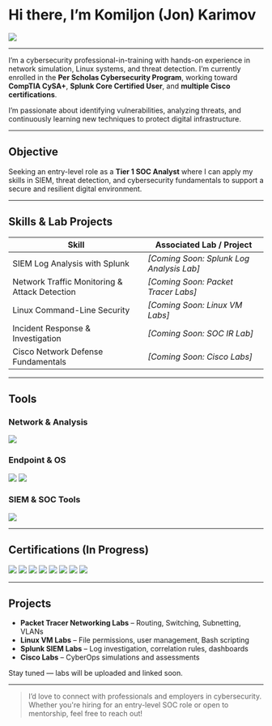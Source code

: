 # Hi there, I’m Komiljon (Jon) Karimov 
<a href="https://www.linkedin.com/in/YOUR-LINKEDIN-HERE"><img src="https://img.shields.io/badge/-LinkedIn-0072b1?&style=for-the-badge&logo=linkedin&logoColor=white" /></a>

---

I’m a cybersecurity professional-in-training with hands-on experience in network simulation, Linux systems, and threat detection. I’m currently enrolled in the **Per Scholas Cybersecurity Program**, working toward **CompTIA CySA+**, **Splunk Core Certified User**, and **multiple Cisco certifications**.

I’m passionate about identifying vulnerabilities, analyzing threats, and continuously learning new techniques to protect digital infrastructure.

---

## Objective
Seeking an entry-level role as a **Tier 1 SOC Analyst** where I can apply my skills in SIEM, threat detection, and cybersecurity fundamentals to support a secure and resilient digital environment.


---

##  Skills & Lab Projects

| Skill                                         | Associated Lab / Project     |
|-----------------------------------------------|------------------------------|
| SIEM Log Analysis with Splunk                | _[Coming Soon: Splunk Log Analysis Lab]_ |
| Network Traffic Monitoring & Attack Detection | _[Coming Soon: Packet Tracer Labs]_ |
| Linux Command-Line Security                  | _[Coming Soon: Linux VM Labs]_ |
| Incident Response & Investigation            | _[Coming Soon: SOC IR Lab]_ |
| Cisco Network Defense Fundamentals           | _[Coming Soon: Cisco Labs]_ |

---

##  Tools

###  Network & Analysis
<div>
  <img src="https://img.shields.io/badge/-Wireshark-1679A7?&style=for-the-badge&logo=Wireshark&logoColor=white" />
</div>

###  Endpoint & OS
<div>
  <img src="https://img.shields.io/badge/-Linux-000000?&style=for-the-badge&logo=linux&logoColor=white" />
  <img src="https://img.shields.io/badge/-Windows-0078D6?&style=for-the-badge&logo=windows&logoColor=white" />
</div>

###  SIEM & SOC Tools
<div>
  <img src="https://img.shields.io/badge/-Splunk-000000?&style=for-the-badge&logo=Splunk&logoColor=white" />
</div>

---

##  Certifications (In Progress)

<div>
<img src="https://img.shields.io/badge/-CompTIA_CySA%2B-FF0000?&style=for-the-badge&logo=CompTIA&logoColor=white" />
<img src="https://img.shields.io/badge/-Splunk_Core_User-000000?&style=for-the-badge&logo=Splunk&logoColor=white" />
<img src="https://img.shields.io/badge/-Google_Cybersecurity-34A853?&style=for-the-badge&logo=Google&logoColor=white" />
<img src="https://img.shields.io/badge/-Cisco_Network_Defense-0066CC?&style=for-the-badge&logo=Cisco&logoColor=white" />
<img src="https://img.shields.io/badge/-Cisco_Endpoint_Security-008080?&style=for-the-badge&logo=Cisco&logoColor=white" />
<img src="https://img.shields.io/badge/-Cisco_Network_Basics-003366?&style=for-the-badge&logo=Cisco&logoColor=white" />
<img src="https://img.shields.io/badge/-Cisco_OS_Basics-000080?&style=for-the-badge&logo=Cisco&logoColor=white" />
<img src="https://img.shields.io/badge/-Cisco_Hardware_Basics-4B0082?&style=for-the-badge&logo=Cisco&logoColor=white" />
</div>

---

##  Projects

- **Packet Tracer Networking Labs** – Routing, Switching, Subnetting, VLANs
- **Linux VM Labs** – File permissions, user management, Bash scripting
- **Splunk SIEM Labs** – Log investigation, correlation rules, dashboards
- **Cisco Labs** – CyberOps simulations and assessments

Stay tuned — labs will be uploaded and linked soon.

---

> I’d love to connect with professionals and employers in cybersecurity.  
> Whether you're hiring for an entry-level SOC role or open to mentorship, feel free to reach out!



